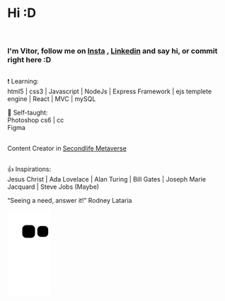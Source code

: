 <h1>Hi :D </h1><br>
<h3>I'm <strong>Vitor</strong>, follow me on <a href="https://www.instagram.com/vitorschapieski/">Insta</a> , <a href="https://www.linkedin.com/in/vitor-schapieski-bbb6951b7/">Linkedin</a> and say hi, or commit right here :D </h3>

##
:exclamation: Learning:<br>
html5 | css3 | Javascript | NodeJs | Express Framework | ejs templete engine | React | MVC | mySQL

:muscle: Self-taught: <br>
Photoshop cs6 | cc <br>
Figma

##
Content Creator in <a href="https://secondlife.com/">Secondlife Metaverse<a>
##
 
:+1: Inspirations: <br>
Jesus Christ | Ada Lovelace | Alan Turing | Bill Gates | Joseph Marie Jacquard | Steve Jobs (Maybe)


“Seeing a need, answer it!” Rodney Lataria



 
![Snake animation](https://github.com/vitorschapieski/vitorschapieski/blob/output/github-contribution-grid-snake.svg)





